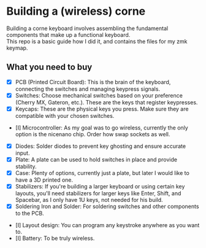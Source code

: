 # Building a (wireless) corne
Building a corne keyboard involves assembling the fundamental components that make up a functional keyboard. </br>
This repo is a basic guide how I did it, and contains the files for my zmk keymap. </br>

## What you need to buy
- [x] PCB (Printed Circuit Board): This is the brain of the keyboard, connecting the switches and managing keypress signals.
- [x] Switches: Choose mechanical switches based on your preference (Cherry MX, Gateron, etc.). These are the keys that register keypresses.
- [x] Keycaps: These are the physical keys you press. Make sure they are compatible with your chosen switches.
- [I] Microcontroller: As my goal was to go wireless, currently the only option is the nicenano chip. Order how swap sockets as well.
- [x] Diodes: Solder diodes to prevent key ghosting and ensure accurate input.
- [x] Plate: A plate can be used to hold switches in place and provide stability.
- [x] Case: Plenty of options, currently just a plate, but later I would like to have a 3D printed one.
- [x] Stabilizers: If you're building a larger keyboard or using certain key layouts, you'll need stabilizers for larger keys like Enter, Shift, and Spacebar, as I only have 1U keys, not needed for his build.
- [x] Soldering Iron and Solder: For soldering switches and other components to the PCB.
- [I] Layout design: You can program any keystroke anywhere as you want to.
- [I] Battery: To be truly wireless.

